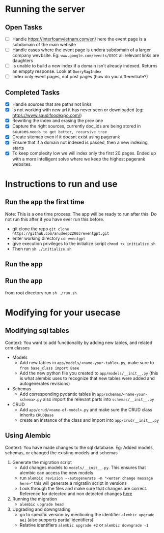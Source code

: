 # Running the server

## Open Tasks

- [ ] Handle https://interfoamvietnam.com/en/ here the event page is a subdomain of the main website
- [ ] Handle cases where the event page is undera subdomain of a larger company wevbsite. Eg: `www.google.com/events/GSOC` all relevant links are daughters
- [ ] Is unable to build a new index if a domain isn't already indexed. Returns an emppty response. Look at `QueryRagIndex`
- [ ] Index only event pages, not post pages (how do you differentiate?)

## Completed Tasks

- [x] Handle sources that are paths not links
- [x] Is not working with new url it has never seen or downloaded (eg: https://www.saudifoodexpo.com/)
- [x] Rewriting the index and erasing the prev one
- [x] Capture the right sources, currently doc_ids are being stored in sources.`needs to get better, recursive tree`
- [x] Create sitemap even if it doesnt exist using pagerank
- [x] Ensure that if a domain not indexed is passed, then a new indexing starts
- [x] To keep complexity low we will index only the first 20 pages. Ended up with a more intelligent solve where we keep the highest pagerank websites.

# Instructions to run and use

## Run the app the first time

Note: This is a one time process. The app will be ready to run after this. Do not run this after if you have ever run this before.

- git clone the repo
  `git clone https://github.com/anudeep22003/eventgpt.git`
- enter working directory `cd eventgpt`
- give execution privileges to the initialize script
  `chmod +x initialize.sh`
- Then run `sh ./initialize.sh`

## Run the app

## Run the app

from root directory run
`sh ./run.sh`

# Modifying for your usecase

## Modifying sql tables

Context: You want to add functionality by adding new tables, and related orm classes

- Models
  - Add new tables in `app/models/<name-your-table>.py`, make sure to `from base_class import Base`
  - Add the new python file you created to `app/models/__init__.py` (this is what alembic uses to recognize that new tables were added and autogenerates revisions)
- Schemas
  - Add corresponding pydantic tables in `app/schemas/<name-your-schema>.py` also import the relevant parts into `schemas/__init__.py`
- CRUD
  - Add `app/crud/<name-of-model>.py` and make sure the CRUD class inherits `CRUDBase`
  - create an instance of the class and import into `app/crud/__init__.py`

## Using Alembic

Context: You have made changes to the sql database. Eg: Added models, schemas, or changed the existing models and schemas

1. Generate the migration script
   - Add changes models to `models/__init__.py`. This ensures that alembic can access the new models
   - run `alembic revision --autogenerate -m "<enter change message here>"` this will generate a migratiin script in versions
   - Look through the files and make sure that changes are correct. Reference for detected and non detected changes [here](https://alembic.sqlalchemy.org/en/latest/autogenerate.html#what-does-autogenerate-detect-and-what-does-it-not-detect)
2. Running the migration
   - `alembic upgrade head`
3. Upgrading and downgrading
   - go to specific version by mentioning the identifier `alembic upgrade ae1` (also supports partial identifiers)
   - Relative identifiers `alembic upgrade +2` or `alembic downgrade -1`
